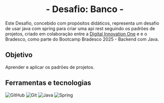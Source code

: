 
<div align="center">
  <h1>- Desafio: Banco -</h1>
</div>

Este Desafio, concebido com propósitos didáticos, representa um desafio de usar java com  spring para criar uma api rest seguindo os padrões de projetos, criado em colaboração entre a [Digital Innovation One](https://www.dio.me/) e e o Bradesco, como parte do Bootcamp Bradesco 2025 - Backend com Java.

## Objetivo

Aprender e aplicar os padrões de projetos.


## Ferramentas e tecnologias
![GitHub](https://img.shields.io/badge/GitHub-000?style=for-the-badge&logo=github&logoColor=30A3DC)
![Git](https://img.shields.io/badge/Git-000?style=for-the-badge&logo=git&logoColor=E94D5F)
![Java](https://img.shields.io/badge/Java-000?style=for-the-badge&logo=openjdk&logoColor=ED8B00) 
![Spring](https://img.shields.io/badge/spring-%236DB33F.svg?style=for-the-badge&logo=spring&logoColor=white)

